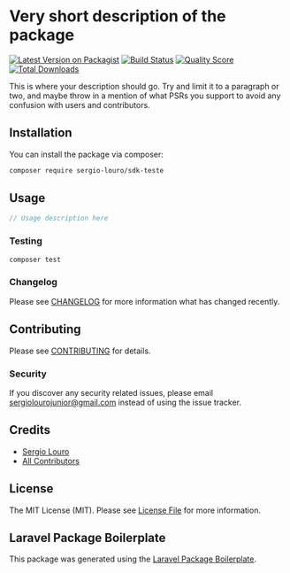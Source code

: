 # Very short description of the package

[![Latest Version on Packagist](https://img.shields.io/packagist/v/sergio-louro/sdk-teste.svg?style=flat-square)](https://packagist.org/packages/sergio-louro/sdk-teste)
[![Build Status](https://img.shields.io/travis/sergio-louro/sdk-teste/master.svg?style=flat-square)](https://travis-ci.org/sergio-louro/sdk-teste)
[![Quality Score](https://img.shields.io/scrutinizer/g/sergio-louro/sdk-teste.svg?style=flat-square)](https://scrutinizer-ci.com/g/sergio-louro/sdk-teste)
[![Total Downloads](https://img.shields.io/packagist/dt/sergio-louro/sdk-teste.svg?style=flat-square)](https://packagist.org/packages/sergio-louro/sdk-teste)

This is where your description should go. Try and limit it to a paragraph or two, and maybe throw in a mention of what PSRs you support to avoid any confusion with users and contributors.

## Installation

You can install the package via composer:

```bash
composer require sergio-louro/sdk-teste
```

## Usage

``` php
// Usage description here
```

### Testing

``` bash
composer test
```

### Changelog

Please see [CHANGELOG](CHANGELOG.md) for more information what has changed recently.

## Contributing

Please see [CONTRIBUTING](CONTRIBUTING.md) for details.

### Security

If you discover any security related issues, please email sergiolourojunior@gmail.com instead of using the issue tracker.

## Credits

- [Sergio Louro](https://github.com/sergio-louro)
- [All Contributors](../../contributors)

## License

The MIT License (MIT). Please see [License File](LICENSE.md) for more information.

## Laravel Package Boilerplate

This package was generated using the [Laravel Package Boilerplate](https://laravelpackageboilerplate.com).